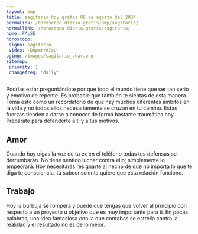 ```yaml
---
layout: amp
title: sagitario hoy gratis 06 de agosto del 2024 
permalink: /horoscopo-diario-gratis/amp/sagitario/
normallink: /horoscopo-diario-gratis/sagitario/
home: FALSE
horoscopo:
 signo: sagitario
 video: -DQpmrrAIeU
ogimg: /images/sagitario_char.png
sitemap:
 priority: 1
 changefreq: 'daily'
---
```



Podrías estar preguntándote por qué todo el mundo tiene que ser tan serio y emotivo de repente. Es probable que también te sientas de esta manera. Toma esto como un recordatorio de que hay muchos diferentes ámbitos en la vida y no todos ellos necesariamente se cruzan en tu camino. Estas fuerzas tienden a darse a conocer de forma bastante traumática hoy. Prepárate para defenderte a ti y a tus motivos.

## Amor

Cuando hoy oigas la voz de tu ex en el teléfono todas tus defensas se derrumbarán. No tiene sentido luchar contra ello; simplemente lo empeorará. Hoy necesitarás resignarte al hecho de que no importa lo que te diga tu consciencia, tu subconsciente quiere que esta relación funcione.

## Trabajo

Hoy la burbuja se romperá y puede que tengas que volver al principio con respecto a un proyecto u objetivo que es muy importante para ti. En pocas palabras, una idea fantasiosa con la que contabas se estrella contra la realidad y el resultado no es de lo mejor.